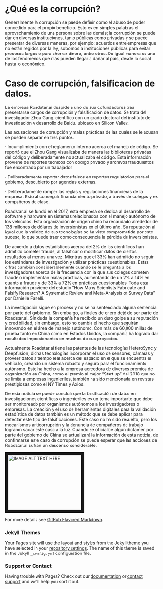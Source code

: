 # ¿Qué es la corrupción?

Generalmente la corrupción se puede definir como el abuso de poder concedido para el propio beneficio. Esto es en simples palabras el aprovechamiento de una persona sobre las demás; la corrupción se puede dar en diversas instituciones, tanto públicas como privadas y se puede presentar de diversas maneras, por ejemplo: acuerdos entre empresas que no están regidos por la ley, sobornos a instituciones públicas para evitar procesos largos o para ahorrar dinero, entre otros. De igual manera es uno de los fenómenos que más pueden llegar a dañar al país, desde lo social hasta lo económico.

# Caso de corrupción, falsificacion de datos.

La empresa Roadstar.ai despide a uno de sus cofundadores tras presentarse cargos de corrupción y falsificación de datos.  Se trata del investigador Zhou Gang, científico con un grado doctoral del instituto de investigación y desarrollo de Baidu, ubicado en Silicon Valley. 
 
Las acusaciones de corrupción y malas prácticas de las cuales se le acusan se pueden separar en tres puntos.
 
·   	Incumplimiento con el reglamento interno acerca del manejo de código. Se reportó que el Zhou Gang visualizaba de manera las bibliotecas privadas del código y deliberadamente no actualizaba el código. Esta información proviene de reportes técnicos con código privado y archivos fraudulentos fue encontrado por un trabajador
 
·   	Deliberadamente reportar datos falsos en reportes regulatorios para el gobierno, descubierto por agencias externas.
 
·       Deliberadamente romper las reglas y regulaciones financieras de la empresa. Esto al conseguir financiamiento privado, a través de colegas y ex compañeros de clase.
 
Roadstar.ai se fundó en el 2017, esta empresa se dedica al desarrollo de software y hardware en sistemas relacionados con el manejo autónomo de los vehículos. Esta organización de origen chino ha recaudado alrededor de 138 millones de dólares de inversionistas en el último año. Su reputación al igual que la validez de sus tecnologías se ha visto comprometida por este suceso, lo que puede traer como consecuencia la pérdida de inversionistas.
 
De acuerdo a datos estadísticos acerca del 2% de los científicos han admitido cometer fraude, al falsificar o modificar datos de ciertos resultados al menos una vez. Mientras que el 33% han admitido no seguir los estándares de investigación y utilizar prácticas cuestionables. Estas cifras cambian considerablemente cuando se le pregunta a los investigadores acerca de la frecuencia con la que sus colegas cometen fraude o implementan malas prácticas, aumentando de un 2% a 14% en cuanto a fraude y de 33% a 72% en prácticas cuestionables. Toda esta información proviene del estudio “How Many Scientists Fabricate and Falsify Research? A Systematic Review and Meta-Analysis of Survey Data” por Danielle Fanelli.
 
 
La investigación sigue en proceso y no se ha sentenciado alguna sentencia por parte del gobierno. Sin embargo, a finales de enero dejó de ser parte de Roadstar.ai. Sin duda la compañía ha recibido un duro golpe a su reputación y credibilidad, sin embargo, esto no cambia el hecho que seguirán innovando en el área del manejo autónomo. Con más de 60,000 millas de prueba tanto en China como en Estados Unidos, la compañía ha logrado dar resultados impresionantes en muchos de sus proyectos.
 
Actualmente Roadstar.ai tiene las patentes de las tecnologías HeteroSync y Deepfusion, dichas tecnologías incorporan el uso de sensores, cámaras y proveer datos a tiempo real acerca del espacio en el que se encuentra el vehículo, creando un sistema robusto y seguro para el funcionamiento autónomo. Esto ha hecho a la empresa acreedora de diversos premios de organización en China, como el premio al mejor “Start up” del 2018 que no se limita a empresas ingenieriles, también ha sido mencionada en revistas prestigiosas como el NY Times y Axios.
 
De esta noticia se puede concluir que la falsificación de datos en investigaciones científicas o ingenieriles es un tema importante que debe ser monitoreado por organismos autónomos a los investigadores o empresas. La creación y el uso de herramientas digitales para la validación estadística de datos también es un método que se debe aplicar para detectar este tipo de falsificaciones. Este caso no ha sido resuelto, pero los mecanismos anticorrupción y la denuncia de compañeros de trabajo lograron sacar este caso a la luz. Cuando se oficialice algún dictamen por parte del gobierno de China se actualizará la información de esta noticia, de confirmarse este caso de corrupción se puede esperar que las acciones de Roadstar.ai sufran un descenso considerable. 

<a href="http://www.youtube.com/watch?feature=player_embedded&v=u7QD8RaSlrs
" target="_blank"><img src="http://img.youtube.com/vi/u7QD8RaSlrs/0.jpg" 
alt="IMAGE ALT TEXT HERE" width="240" height="180" border="10" /></a>


For more details see [GitHub Flavored Markdown](https://guides.github.com/features/mastering-markdown/).

### Jekyll Themes

Your Pages site will use the layout and styles from the Jekyll theme you have selected in your [repository settings](https://github.com/team-desma/EticaLinea/settings). The name of this theme is saved in the Jekyll `_config.yml` configuration file.

### Support or Contact

Having trouble with Pages? Check out our [documentation](https://help.github.com/categories/github-pages-basics/) or [contact support](https://github.com/contact) and we’ll help you sort it out.
